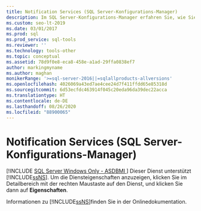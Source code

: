 ```yaml
---
title: Notification Services (SQL Server-Konfigurations-Manager)
description: Im SQL Server-Konfigurations-Manager erfahren Sie, wie Sie die Eigenschaften des Notification Services-Frameworks anzeigen.
ms.custom: seo-lt-2019
ms.date: 03/01/2017
ms.prod: sql
ms.prod_service: sql-tools
ms.reviewer: ''
ms.technology: tools-other
ms.topic: conceptual
ms.assetid: 78d9f0e8-eca8-458e-a1ad-29ffa0838ef7
author: markingmyname
ms.author: maghan
monikerRange: '>=sql-server-2016||=sqlallproducts-allversions'
ms.openlocfilehash: 4026069a43ed7ae4cee24d7f411ffdd65e85318d
ms.sourcegitcommit: 6d53ecfdc463914f045c20eda96da39dec22acca
ms.translationtype: HT
ms.contentlocale: de-DE
ms.lasthandoff: 08/26/2020
ms.locfileid: "88900065"
---
```

# <a name="notification-services-sql-server-configuration-manager"></a>Notification Services (SQL Server-Konfigurations-Manager)
[!INCLUDE [SQL Server Windows Only - ASDBMI ](../../includes/applies-to-version/sql-windows-only-asdbmi.md)]
  Dieser Dienst unterstützt [!INCLUDE[ssNS](../../includes/ssns-md.md)]. Um die Diensteigenschaften anzuzeigen, klicken Sie im Detailbereich mit der rechten Maustaste auf den Dienst, und klicken Sie dann auf **Eigenschaften**.  
  
 Informationen zu [!INCLUDE[ssNS](../../includes/ssns-md.md)]finden Sie in der Onlinedokumentation.  
  
  
